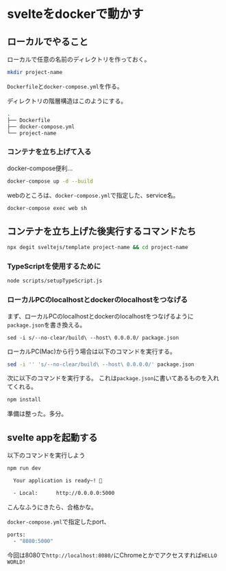 # svelteをdockerで動かす

## ローカルでやること
ローカルで任意の名前のディレクトリを作っておく。
```sh
mkdir project-name
```

```Dockerfile```と```docker-compose.yml```を作る。

ディレクトリの階層構造はこのようにする。
```sh
.
├── Dockerfile
├── docker-compose.yml
└── project-name
```
### コンテナを立ち上げて入る
docker-compose便利...
```sh
docker-compose up -d --build
```
webのところは、```docker-compose.yml```で指定した、service名。
```sh
docker-compose exec web sh
```

## コンテナを立ち上げた後実行するコマンドたち

```sh
npx degit sveltejs/template project-name && cd project-name
```

### TypeScriptを使用するために
```sh
node scripts/setupTypeScript.js
```

### ローカルPCのlocalhostとdockerのlocalhostをつなげる
まず、ローカルPCのlocalhostとdockerのlocalhostをつなげるように```package.json```を書き換える。
```
sed -i s/--no-clear/build\ --host\ 0.0.0.0/ package.json
```
ローカルPC(Mac)から行う場合は以下のコマンドを実行する。
```sh
sed -i '' 's/--no-clear/build\ --host\ 0.0.0.0/' package.json
```
次に以下のコマンドを実行する。
これは```package.json```に書いてあるものを入れてくれる。
```sh
npm install
```
準備は整った。多分。
## svelte appを起動する
以下のコマンドを実行しよう
```sh
npm run dev
```

```sh
  Your application is ready~! 🚀

  - Local:      http://0.0.0.0:5000
```
こんなふうにきたら、合格かな。

```docker-compose.yml```で指定したport、
```sh
ports: 
  - "8080:5000"
```

今回は8080で```http://localhost:8080/```にChromeとかでアクセスすれば```HELLO WORLD!```
